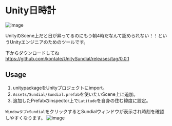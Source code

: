 # Unity日時計
![image](https://user-images.githubusercontent.com/54279730/223413624-cae141f5-7b6b-472f-ae90-ca6513f4a7f6.png)

UnityのScene上だと日が昇ってるのにもう朝4時だなんて認められない！！というUnityエンジニアのためのツールです。

下からダウンロードしてね
https://github.com/kontate/UnitySundial/releases/tag/0.0.1

## Usage
1. unitypackageをUnityプロジェクトにimport。
2. `Assets/Sundial/Sundial.prefab`を使いたいScene上に追加。
3. 追加したPrefabのinspector上で`Latitude`を自身の住む緯度に設定。

`Windowタブ>Sundial`をクリックするとSundialウィンドウが表示され時刻を確認しやすくなります。
![image](https://user-images.githubusercontent.com/54279730/223413764-84ee5fe9-8cea-44cf-bf64-6dd40444076c.png)


